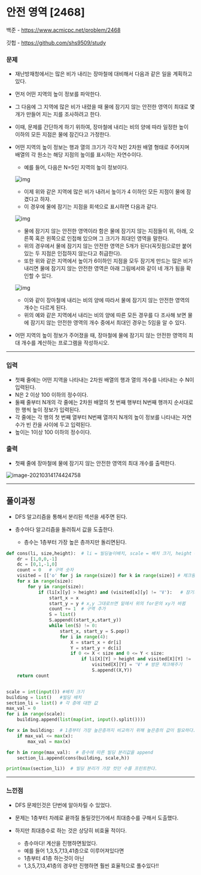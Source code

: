 # 안전 영역 [2468]

백준 - https://www.acmicpc.net/problem/2468

깃헙 - https://github.com/shs9509/study



### 문제

- 재난방재청에서는 많은 비가 내리는 장마철에 대비해서 다음과 같은 일을 계획하고 있다. 

- 먼저 어떤 지역의 높이 정보를 파악한다. 

- 그 다음에 그 지역에 많은 비가 내렸을 때 물에 잠기지 않는 안전한 영역이 최대로 몇 개가 만들어 지는 지를 조사하려고 한다. 

- 이때, 문제를 간단하게 하기 위하여, 장마철에 내리는 비의 양에 따라 일정한 높이 이하의 모든 지점은 물에 잠긴다고 가정한다.

- 어떤 지역의 높이 정보는 행과 열의 크기가 각각 N인 2차원 배열 형태로 주어지며 배열의 각 원소는 해당 지점의 높이를 표시하는 자연수이다. 

  

  - 예를 들어, 다음은 N=5인 지역의 높이 정보이다.

  

  ![img](https://onlinejudgeimages.s3-ap-northeast-1.amazonaws.com/upload/images/w1.png)

  

  - 이제 위와 같은 지역에 많은 비가 내려서 높이가 4 이하인 모든 지점이 물에 잠겼다고 하자. 
  - 이 경우에 물에 잠기는 지점을 회색으로 표시하면 다음과 같다. 

  

  ![img](https://onlinejudgeimages.s3-ap-northeast-1.amazonaws.com/upload/images/w2.png)

  

  - 물에 잠기지 않는 안전한 영역이라 함은 물에 잠기지 않는 지점들이 위, 아래, 오른쪽 혹은 왼쪽으로 인접해 있으며 그 크기가 최대인 영역을 말한다.
  - 위의 경우에서 물에 잠기지 않는 안전한 영역은 5개가 된다(꼭짓점으로만 붙어 있는 두 지점은 인접하지 않는다고 취급한다). 
  - 또한 위와 같은 지역에서 높이가 6이하인 지점을 모두 잠기게 만드는 많은 비가 내리면 물에 잠기지 않는 안전한 영역은 아래 그림에서와 같이 네 개가 됨을 확인할 수 있다. 

  

  ![img](https://onlinejudgeimages.s3-ap-northeast-1.amazonaws.com/upload/images/w4.png)

  

  - 이와 같이 장마철에 내리는 비의 양에 따라서 물에 잠기지 않는 안전한 영역의 개수는 다르게 된다. 
  - 위의 예와 같은 지역에서 내리는 비의 양에 따른 모든 경우를 다 조사해 보면 물에 잠기지 않는 안전한 영역의 개수 중에서 최대인 경우는 5임을 알 수 있다. 

  

- 어떤 지역의 높이 정보가 주어졌을 때, 장마철에 물에 잠기지 않는 안전한 영역의 최대 개수를 계산하는 프로그램을 작성하시오. 

------



### 입력

- 첫째 줄에는 어떤 지역을 나타내는 2차원 배열의 행과 열의 개수를 나타내는 수 N이 입력된다. 
- N은 2 이상 100 이하의 정수이다. 
- 둘째 줄부터 N개의 각 줄에는 2차원 배열의 첫 번째 행부터 N번째 행까지 순서대로 한 행씩 높이 정보가 입력된다.
-  각 줄에는 각 행의 첫 번째 열부터 N번째 열까지 N개의 높이 정보를 나타내는 자연수가 빈 칸을 사이에 두고 입력된다.
-  높이는 1이상 100 이하의 정수이다.

### 출력

- 첫째 줄에 장마철에 물에 잠기지 않는 안전한 영역의 최대 개수를 출력한다.



![image-20210314174424758](C:\Users\ssej0\AppData\Roaming\Typora\typora-user-images\image-20210314174424758.png)



-----



## 풀이과정



- DFS 알고리즘을 통해서 분리된 섹션을 세주면 된다.

- 층수마다 알고리즘을 돌려줘서 값을 도출한다.

  

  - 층수는 1층부터 가장 높은 층까지만 돌리면된다.

  

```python
def cons(li, size,height):  # li = 빌딩높이배치, scale = 배치 크기, height = 해당높이
    dr = [1,0,0,-1]
    dc = [0,1,-1,0]
    count = 0   # 구역 숫자
    visited = [['o' for j in range(size)] for k in range(size)] # 체크용리스트
    for x in range(size):
        for y in range(size):
            if (li[x][y] > height) and (visited[x][y] != 'V'):   # 잠기지 않았고! 방문하지 않았다!
                start_x = x
                start_y = y # x,y 그대로쓰면 밑에서 위의 for문의 xy가 바뀜
                count += 1  # 구역 추가 
                S = list()
                S.append((start_x,start_y))
                while len(S) != 0:
                    start_x, start_y = S.pop()
                    for i in range(4):
                        X = start_x + dr[i]
                        Y = start_y + dc[i]
                        if 0 <= X < size and 0 <= Y < size:
                            if li[X][Y] > height and visited[X][Y] != 'V':
                                visited[X][Y] = 'V' # 방문 체크해주기
                                S.append((X,Y))
    return count


scale = int(input()) #배치 크기
building = list()   #빌딩 배치
section_li = list() # 각 층에 대한 값
max_val = 0
for i in range(scale):
    building.append(list(map(int, input().split())))

for x in building:  # 1층부터 가장 높은층까지 비교하기 위해 높은층의 값이 필요하다.
    if max_val <= max(x):
        max_val = max(x)

for h in range(max_val):  # 층수에 따른 빌딩 분리값을 append
    section_li.append(cons(building, scale,h))  

print(max(section_li))  # 빌딩 분리가 가장 컷던 수를 프린트한다.
```



-------



### 느낀점



- DFS 문제인것은 단번에 알아차릴 수 있었다.

- 문제는 1층부터 차례로 끝까질 돌릴것인가에서 최대층수를 구해서 도출했다.

- 하지만 최대층수로 하는 것은 상당히 비효율 적이다.

  

  - 층수마다! 계산을 진행하면됬었다.
  - 예를 들어 1,3,5,7,13,41층으로 이루어져있다면
  - 1층부터 41층 하는것이 아닌 
  - 1,3,5,7,13,41층의 경우만 진행하면 훨씬 효율적으로 풀수있다!!


